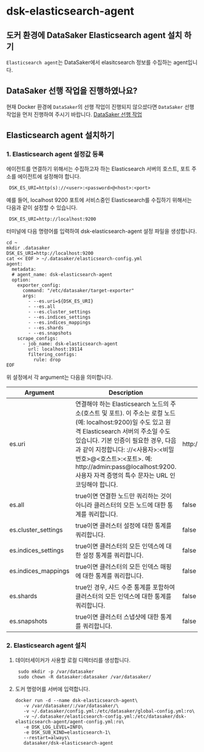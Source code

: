 # dsk-elasticsearch-agent

## 도커 환경에 DataSaker Elasticsearch agent 설치 하기

`Elasticsearch agent`는 DataSaker에서 elasitcsearch 정보를 수집하는 agent입니다.

## DataSaker 선행 작업을 진행하였나요?

현재 Docker 환경에 `DataSaker`의 선행 작업이 진행되지 않으셨다면 `DataSaker` 선행 작업을 먼저 진행하여 주시기 바랍니다. [DataSaker 선행 작업](dsk-elasticsearch-agent/kor/$%7BPREPARATION\_MANUAL\_KR%7D/)

## Elasticsearch agent 설치하기

### 1. Elasticsearch agent 설정값 등록

에이전트를 연결하기 위해서는 수집하고자 하는 Elasticsearch 서버의 호스트, 포트 주소를 에이전트에 설정해야 합니다.

```shell
 DSK_ES_URI=http(s)://<user>:<password>@<host>:<port>
```

예를 들어, localhost 9200 포트에 서비스중인 Elasticsearch를 수집하기 위해서는 다음과 같이 설정할 수 있습니다.

```shell
 DSK_ES_URI=http://localhost:9200
```

터미널에 다음 명령어를 입력하여 dsk-elasticsearch-agent 설정 파일을 생성합니다.

```shell
cd ~
mkdir .datasaker
DSK_ES_URI=http://localhost:9200
cat << EOF > ~/.datasaker/elasticsearch-config.yml
agent:
  metadata:
  # agent_name: dsk-elasticsearch-agent
  option:
    exporter_config:
      command: "/etc/datasaker/target-exporter"
      args:
        - --es.uri=${DSK_ES_URI}
        - --es.all
        - --es.cluster_settings
        - --es.indices_settings
        - --es.indices_mappings
        - --es.shards
        - --es.snapshots
    scrape_configs:
      - job_name: dsk-elasticsearch-agent
        url: localhost:19114
        filtering_configs:
          rule: drop
EOF
```

위 설정에서 각 argument는 다음을 의미합니다.

| Argument             | Description                                                                                                                                                                                                                                    | Default               |
| -------------------- | ---------------------------------------------------------------------------------------------------------------------------------------------------------------------------------------------------------------------------------------------- | --------------------- |
| es.uri               | 연결해야 하는 Elasticsearch 노드의 주소(호스트 및 포트). 이 주소는 로컬 노드(예: localhost:9200)일 수도 있고 원격 Elasticsearch 서버의 주소일 수도 있습니다. 기본 인증이 필요한 경우, 다음과 같이 지정합니다: ://<사용자>:<비밀번호>@<호스트>:<포트>. 예: http://admin:pass@localhost:9200. 사용자 자격 증명의 특수 문자는 URL 인코딩해야 합니다. | http://localhost:9200 |
| es.all               | true이면 연결한 노드만 쿼리하는 것이 아니라 클러스터의 모든 노드에 대한 통계를 쿼리합니다.                                                                                                                                                                                          | false                 |
| es.cluster\_settings | true이면 클러스터 설정에 대한 통계를 쿼리합니다.                                                                                                                                                                                                                  | false                 |
| es.indices\_settings | true이면 클러스터의 모든 인덱스에 대한 설정 통계를 쿼리합니다.                                                                                                                                                                                                          | false                 |
| es.indices\_mappings | true이면 클러스터의 모든 인덱스 매핑에 대한 통계를 쿼리합니다.                                                                                                                                                                                                          | false                 |
| es.shards            | true인 경우, 샤드 수준 통계를 포함하여 클러스터의 모든 인덱스에 대한 통계를 쿼리합니다.                                                                                                                                                                                           | false                 |
| es.snapshots         | true이면 클러스터 스냅샷에 대한 통계를 쿼리합니다.                                                                                                                                                                                                                 | false                 |

### 2. Elasticsearch agent 설치

1.  데이터세이커가 사용할 로컬 디렉터리를 생성합니다.

    ```shell
     sudo mkdir -p /var/datasaker
     sudo chown -R datasaker:datasaker /var/datasaker/ 
    ```
2.  도커 명령어를 서버에 입력합니다.

    ```shell
    docker run -d --name dsk-elasticsearch-agent\
       -v /var/datasaker/:/var/datasaker/\
       -v ~/.datasaker/config.yml:/etc/datasaker/global-config.yml:ro\
       -v ~/.datasaker/elasticsearch-config.yml:/etc/datasaker/dsk-elasticsearch-agent/agent-config.yml:ro\
       -e DSK_LOG_LEVEL=INFO\
       -e DSK_SUB_KIND=elasticsearch-1\
       --restart=always\
       datasaker/dsk-elasticsearch-agent
    ```
